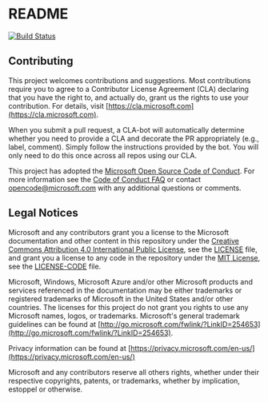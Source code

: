 # README

[![Build Status](https://dev.azure.com/troychen147/Catelina/_apis/build/status/ylolruts.pipelines-java?branchName=master)](https://dev.azure.com/troychen147/Catelina/_build/latest?definitionId=3&branchName=master)

## Contributing

This project welcomes contributions and suggestions. Most contributions require you to agree to a Contributor License Agreement \(CLA\) declaring that you have the right to, and actually do, grant us the rights to use your contribution. For details, visit [https://cla.microsoft.com](https://cla.microsoft.com).

When you submit a pull request, a CLA-bot will automatically determine whether you need to provide a CLA and decorate the PR appropriately \(e.g., label, comment\). Simply follow the instructions provided by the bot. You will only need to do this once across all repos using our CLA.

This project has adopted the [Microsoft Open Source Code of Conduct](https://opensource.microsoft.com/codeofconduct/). For more information see the [Code of Conduct FAQ](https://opensource.microsoft.com/codeofconduct/faq/) or contact [opencode@microsoft.com](mailto:opencode@microsoft.com) with any additional questions or comments.

## Legal Notices

Microsoft and any contributors grant you a license to the Microsoft documentation and other content in this repository under the [Creative Commons Attribution 4.0 International Public License](https://creativecommons.org/licenses/by/4.0/legalcode), see the [LICENSE](https://github.com/ylolruts/pipelines-java/tree/553cde2b0349a01e78f4db8593c4082acd3274eb/LICENSE/README.md) file, and grant you a license to any code in the repository under the [MIT License](https://opensource.org/licenses/MIT), see the [LICENSE-CODE](https://github.com/ylolruts/pipelines-java/tree/553cde2b0349a01e78f4db8593c4082acd3274eb/LICENSE-CODE/README.md) file.

Microsoft, Windows, Microsoft Azure and/or other Microsoft products and services referenced in the documentation may be either trademarks or registered trademarks of Microsoft in the United States and/or other countries. The licenses for this project do not grant you rights to use any Microsoft names, logos, or trademarks. Microsoft's general trademark guidelines can be found at [http://go.microsoft.com/fwlink/?LinkID=254653](http://go.microsoft.com/fwlink/?LinkID=254653).

Privacy information can be found at [https://privacy.microsoft.com/en-us/](https://privacy.microsoft.com/en-us/)

Microsoft and any contributors reserve all others rights, whether under their respective copyrights, patents, or trademarks, whether by implication, estoppel or otherwise.

